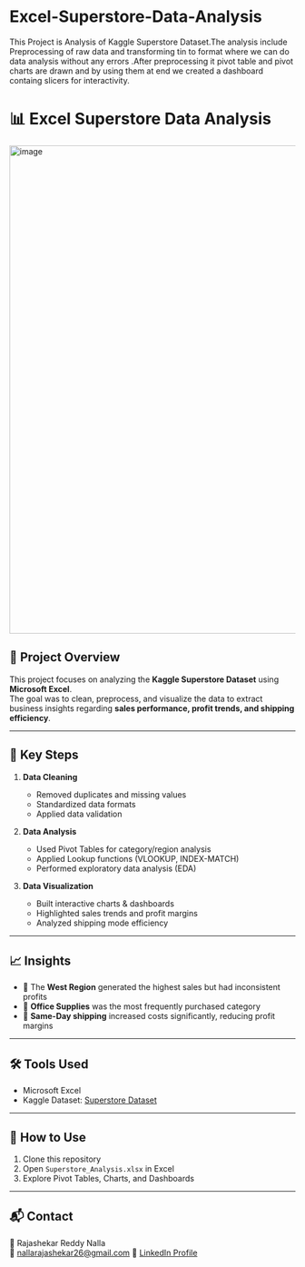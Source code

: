 # Excel-Superstore-Data-Analysis
This Project is Analysis of Kaggle Superstore Dataset.The analysis include Preprocessing of raw data and transforming tin to format where we can do data analysis without any errors .After preprocessing it pivot table and pivot charts are drawn and by using them at end we created a dashboard containg slicers for interactivity.
# 📊 Excel Superstore Data Analysis

<img width="1848" height="860" alt="image" src="https://github.com/user-attachments/assets/a4cf2a54-9e79-4c5a-8823-5b0c2524a389" />


## 📌 Project Overview
This project focuses on analyzing the **Kaggle Superstore Dataset** using **Microsoft Excel**.  
The goal was to clean, preprocess, and visualize the data to extract business insights regarding **sales performance, profit trends, and shipping efficiency**.

---

## 🔑 Key Steps
1. **Data Cleaning**
   - Removed duplicates and missing values
   - Standardized data formats
   - Applied data validation

2. **Data Analysis**
   - Used Pivot Tables for category/region analysis
   - Applied Lookup functions (VLOOKUP, INDEX-MATCH)
   - Performed exploratory data analysis (EDA)

3. **Data Visualization**
   - Built interactive charts & dashboards
   - Highlighted sales trends and profit margins
   - Analyzed shipping mode efficiency

---

## 📈 Insights
- 📍 The **West Region** generated the highest sales but had inconsistent profits  
- 🛒 **Office Supplies** was the most frequently purchased category  
- 🚚 **Same-Day shipping** increased costs significantly, reducing profit margins  

---

## 🛠 Tools Used
- Microsoft Excel  
- Kaggle Dataset: [Superstore Dataset](https://www.kaggle.com/datasets/vivek468/superstore-dataset-final)  

---

## 🚀 How to Use
1. Clone this repository  
2. Open `Superstore_Analysis.xlsx` in Excel  
3. Explore Pivot Tables, Charts, and Dashboards  

---

## 📬 Contact
👤 Rajashekar Reddy Nalla  
📧 nallarajashekar26@gmail.com 
🔗 [LinkedIn Profile](https://www.linkedin.com/in/nalla-rajashekar-reddy18/)
